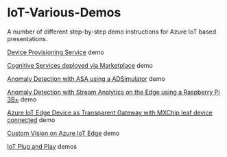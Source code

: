 # IoT-Various-Demos
A number of different step-by-step demo instructions for Azure IoT based presentations.

[Device Provisioning Service](DPS/README.md) demo

[Cognitive Services deployed via Marketplace](IoTEdge-CS-via-Marketplace/README.md) demo

[Anomaly Detection with ASA using a ADSimulator](AnomalyDetectionSimulator/README.md) demo

[Anomaly Detection with Stream Analytics on the Edge using a Raspberry Pi 3B+](Tilt-Monitor-RPi-based/README.md) demo

[Azure IoT Edge Device as Transparent Gateway with MXChip leaf device connected](RPi-Based-Edge-TransGtway-with-MXCHip-Leaf/README.md) demo

[Custom Vision on Azure IoT Edge](CustomVisionOnEdge/README.md) demo

[IoT Plug and Play](IoT-PnP-Demos/README.md) demos
